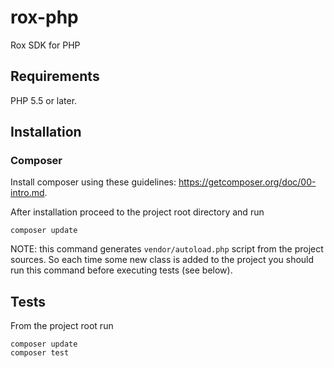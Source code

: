 # rox-php

Rox SDK for PHP

## Requirements

PHP 5.5 or later.

## Installation

### Composer

Install composer using these guidelines: https://getcomposer.org/doc/00-intro.md.

After installation proceed to the project root directory and run

```
composer update
```

NOTE: this command generates `vendor/autoload.php` script from the project sources. 
So each time some new class is added to the project you should run this command 
before executing tests (see below).  

## Tests

From the project root run

```
composer update
composer test
```